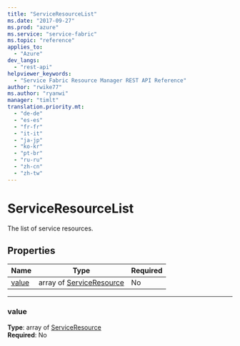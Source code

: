 ```yaml
---
title: "ServiceResourceList"
ms.date: "2017-09-27"
ms.prod: "azure"
ms.service: "service-fabric"
ms.topic: "reference"
applies_to: 
  - "Azure"
dev_langs: 
  - "rest-api"
helpviewer_keywords: 
  - "Service Fabric Resource Manager REST API Reference"
author: "rwike77"
ms.author: "ryanwi"
manager: "timlt"
translation.priority.mt: 
  - "de-de"
  - "es-es"
  - "fr-fr"
  - "it-it"
  - "ja-jp"
  - "ko-kr"
  - "pt-br"
  - "ru-ru"
  - "zh-cn"
  - "zh-tw"
---
```

# ServiceResourceList

The list of service resources.

## Properties
| Name | Type | Required |
| --- | --- | --- |
| [value](#value) | array of [ServiceResource](sfrp-2017-07-01-preview-model-serviceresource.md) | No |

____
### value
__Type__: array of [ServiceResource](sfrp-2017-07-01-preview-model-serviceresource.md) <br/>
__Required__: No<br/>
<br/>

